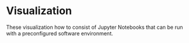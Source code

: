 Visualization
=============

These visualization how to consist of Jupyter Notebooks that can be run with a preconfigured software environment.
